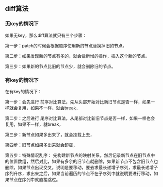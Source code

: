 ## diff算法

### 无key的情况下

如果无key，那么diff算法就只有三个步骤：

第一步：patch的时候会根据顺序使用新的节点替换掉旧的节点。

第二步：如果发现新的节点有多的，就会做新增的操作，插入这个新的节点。

第三步：如果新的节点比旧的节点少，就会删除旧的节点。

### 有key的情况下

在有key的情况下：

第一步：会先进行 前序对比算法，先从头部开始对比新旧节点是否一样，如果一样就会复用，如果不一样，就会break，

第二步：之后进行 尾序对比算法，从尾部对比新旧节点是否一样，如果一样也会复用，如果不一样，就break，

第三步：新节点如果多出来了，就会挂载上去，

第四步：旧节点如果多出来就会卸载，

第五步：特殊情况乱序： 先构建新节点的映射关系，然后记录新节点在旧节点中的位置数组，然后对比，如果有多余的旧节点就删除，如果新节点不包含旧节点也删除，如果节点出现交叉，说明是要移动，要去求最长递增子序列，求最长递增子序列升序，求出来之后，如果当前遍历的节点不在子序列中就说明要进行移动，如果节点在序列中就直接跳过。